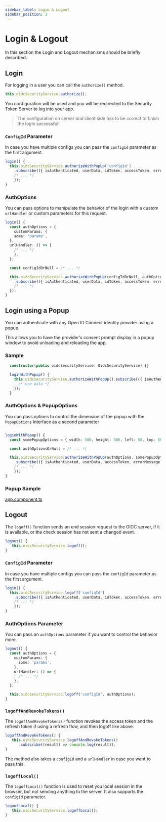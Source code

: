```yaml
---
sidebar_label: Login & Logout
sidebar_position: 3
---
```


# Login & Logout

In this section the Login and Logout mechanisms should be briefly described.

## Login

For logging in a user you can call the `authorize()` method.

```ts
this.oidcSecurityService.authorize();
```

You configuration will be used and you will be redirected to the Security Token Server to log into your app.

> The configuration on server _and_ client side has to be correct to finish the login successful!

### `ConfigId` Parameter

In case you have multiple configs you can pass the `configId` parameter as the first argument.

```ts
login() {
  this.oidcSecurityService.authorizeWithPopUp('configId')
    .subscribe(({ isAuthenticated, userData, idToken, accessToken, errorMessage }) => {
    /* ... */
    });
}
```

### AuthOptions

You can pass options to manipulate the behavior of the login with a custom `urlHandler` or custom parameters for this request.

```ts
login() {
  const authOptions = {
    customParams: {
    some: 'params',
  },
  urlHandler: () => {
    /* ... */
    },
  };

  const configIdOrNull = /* ... */

  this.oidcSecurityService.authorizeWithPopUp(configIdOrNull, authOptions)
    .subscribe(({ isAuthenticated, userData, idToken, accessToken, errorMessage }) => {
    /* ... */
  });
}

```

## Login using a Popup

You can authenticate with any Open ID Connect identity provider using a popup.

This allows you to have the provider's consent prompt display in a popup window to avoid unloading and reloading the app.

### Sample

```ts
  constructor(public oidcSecurityService: OidcSecurityService) {}

  loginWithPopup() {
    this.oidcSecurityService.authorizeWithPopUp().subscribe(({ isAuthenticated, userData, accessToken, errorMessage }) => {
      /* use data */
    });
  }
```

### AuthOptions & PopupOptions

You can pass options to control the dimension of the popup with the `PopupOptions` interface as a second parameter

```typescript

loginWithPopup() {
  const somePopupOptions = { width: 500, height: 500, left: 50, top: 50 };

  const authOptionsOrNull = /* ... */

  this.oidcSecurityService.authorizeWithPopUp(authOptions, somePopupOptions)
    .subscribe(({ isAuthenticated, userData, accessToken, errorMessage }) => {
    /* ... */
    });
}

```

### Popup Sample

[app.component.ts](../../../../../projects/sample-code-flow-popup/src/app/app.component.ts)

## Logout

The `logoff()` function sends an end session request to the OIDC server, if it is available, or the check session has not sent a changed event.

```ts
logout() {
   this.oidcSecurityService.logoff();
}
```

### `ConfigId` Parameter

In case you have multiple configs you can pass the `configId` parameter as the first argument.

```ts
login() {
  this.oidcSecurityService.logoff('configId')
    .subscribe(({ isAuthenticated, userData, idToken, accessToken, errorMessage }) => {
    /* ... */
    });
}
```

### AuthOptions Parameter

You can pass an `authOptions` parameter if you want to control the behavior more.

```ts
logout() {
  const authOptions = {
    customParams: {
      some: 'params',
    },
    urlHandler: () => {
      /* ... */
    },
  };

  this.oidcSecurityService.logoff('configId', authOptions);
}
```

### `logoffAndRevokeTokens()`

The `logoffAndRevokeTokens()` function revokes the access token and the refresh token if using a refresh flow, and then logoff like above.

```ts
logoffAndRevokeTokens() {
   this.oidcSecurityService.logoffAndRevokeTokens()
      .subscribe((result) => console.log(result));
}
```

The method also takes a `configId` and a `urlHandler` in case you want to pass this.

### `logoffLocal()`

The `logoffLocal()` function is used to reset you local session in the browser, but not sending anything to the server. It also supports the `configId` parameter.

```ts
logoutLocal() {
   this.oidcSecurityService.logoffLocal();
}
```
